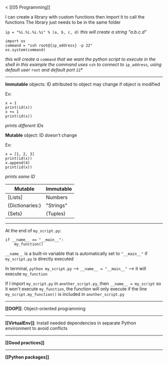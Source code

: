 < [[05 Programming]]

I can create a library with custom functions then import it to call the functions
The library just needs to be in the same folder

`ip = "%i.%i.%i.%i" % (a, b, c, d)`
*this will create a string "a.b.c.d"*

```
import os
command = "ssh root@{ip_address} -p 22"
os.system(command)
```
*this will create a* `command` *that we want the python script to execute in the shell*
*in this example the command uses* `ssh` *to connect to* `ip_address`*, using default user* `root` *and default port* `22`*
___

**Immutable** objects: ID attributed to object may change if object is modified

Ex:
```
x = 1
print(id(x))
x += 1
print(id(x))
```
*prints different IDs*

**Mutable** object: ID doesn't change

Ex:
```
x = [1, 2, 3]
print(id(x))
x.append(4)
print(id(x))
```
*prints same ID*

| Mutable         | Immutable |
| --------------- | --------- |
| \[Lists]        | Numbers   |
| {Dictionaries:} | "Strings" |
| {Sets}          | (Tuples)  |
___

At the end of `my_script.py`:
```
if __name__ == "__main__":
    my_function()
```

`__name__` is a built-in variable that is automatically set to `"__main__"` if `my_script.py` is directly executed

In terminal, `python my_script.py` --> `__name__ = "__main__"` --> it will execute `my_function`

If I import `my_script.py` in `another_script.py`, then `__name__ = my_script` so it won't execute `my_function`, the function will only execute if the line `my_script.my_function()` is included in `another_script.py`
___

**[[OOP]]**: Object-oriented programming
___

**[[VirtualEnv]]**: Install needed dependencies in separate Python environment to avoid conflicts
___

**[[Good practices]]**
___

**[[Python packages]]**
